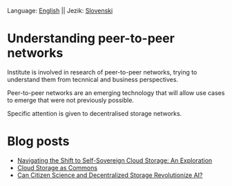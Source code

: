 Language: [English](README.md) || Jezik: [Slovenski](README_SLO)

# Understanding peer-to-peer networks

Institute is involved in research of peer-to-peer networks, trying to understand them from tecnnical and business perspectives. 

Peer-to-peer networks are an emerging technology that will allow use cases to emerge that were not previously possible. 

Specific attention is given to decentralised storage networks. 

# Blog posts

- [Navigating the Shift to Self-Sovereign Cloud Storage: An Exploration](./posts/en/navigating-self-sovereign-cloud)
- [Cloud Storage as Commons](./posts/en/cloud-storage-as-commons)
- [Can Citizen Science and Decentralized Storage Revolutionize AI?](/posts/en/can-citizen-science-revolutionize-ai)
